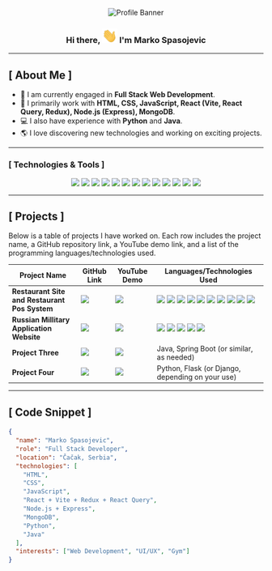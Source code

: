 <div align="center">

![Profile Banner](https://i.redd.it/n8agw6z2smyb1.gif)

### Hi there, <img src="https://raw.githubusercontent.com/ABSphreak/ABSphreak/master/gifs/Hi.gif" width="30px" /> I'm Marko Spasojevic

</div>

---

## [ About Me ]

- 🌱 I am currently engaged in **Full Stack Web Development**.
- 🔭 I primarily work with **HTML, CSS, JavaScript, React (Vite, React Query, Redux), Node.js (Express), MongoDB**.
- 💻 I also have experience with **Python** and **Java**.
- 🌎 I love discovering new technologies and working on exciting projects.

---

### [ Technologies & Tools ]

<div align="center">
  
  <!-- Example badges; customize as desired -->
  <img src="https://img.shields.io/badge/-HTML5-E34F26?style=flat&logo=html5&logoColor=white" />
  <img src="https://img.shields.io/badge/-CSS3-1572B6?style=flat&logo=css3&logoColor=white" />
  <img src="https://img.shields.io/badge/-JavaScript-F7DF1E?style=flat&logo=javascript&logoColor=black" />
  <img src="https://img.shields.io/badge/-React-61DAFB?style=flat&logo=react&logoColor=black" />
  <img src="https://img.shields.io/badge/-Vite-646CFF?style=flat&logo=vite&logoColor=white" />
  <img src="https://img.shields.io/badge/-React%20Query-FF4154?style=flat&logo=reactquery&logoColor=white" />
  <img src="https://img.shields.io/badge/-Redux-764ABC?style=flat&logo=redux&logoColor=white" />
  <img src="https://img.shields.io/badge/-Node.js-339933?style=flat&logo=node.js&logoColor=white" />
  <img src="https://img.shields.io/badge/-Express-000000?style=flat&logo=express&logoColor=white" />
  <img src="https://img.shields.io/badge/-MongoDB-47A248?style=flat&logo=mongodb&logoColor=white" />
  <img src="https://img.shields.io/badge/-Python-3776AB?style=flat&logo=python&logoColor=white" />
  <img src="https://img.shields.io/badge/-Java-007396?style=flat&logo=java&logoColor=white" />
  <img src="https://img.shields.io/badge/-TailwindCSS-38B2AC?style=flat&logo=tailwindcss&logoColor=white" />
  
</div>

---

## [ Projects ]

Below is a table of projects I have worked on. Each row includes the project name, a GitHub repository link, a YouTube demo link, and a list of the programming languages/technologies used.

| **Project Name**                                | **GitHub Link**                                                                                                                                                        | **YouTube Demo**                                                                                                                                          | **Languages/Technologies Used**                                                                                                                                                                                                                                                                               |
|-------------------------------------------------|-------------------------------------------------------------------------------------------------------------------------------------------------------------------------|-----------------------------------------------------------------------------------------------------------------------------------------------------------|---------------------------------------------------------------------------------------------------------------------------------------------------------------------------------------------------------------------------------------------------------------------------------------------------------------|
| **Restaurant Site and Restaurant Pos System** | [<img src="https://img.shields.io/badge/-GitHub-181717?style=flat&logo=github&logoColor=white" height="20">](https://github.com/spasojewagner/restaurant-site-and-restaurant-pos-system) | [<img src="https://img.shields.io/badge/-YouTube-red?style=flat&logo=youtube&logoColor=white" height="20">](https://www.youtube.com/watch?v=483IRS_obQE) | [<img src="https://img.shields.io/badge/-HTML-E34F26?style=flat&logo=html5&logoColor=white" height="20">](#) [<img src="https://img.shields.io/badge/-CSS-1572B6?style=flat&logo=css3&logoColor=white" height="20">](#) [<img src="https://img.shields.io/badge/-JavaScript-F7DF1E?style=flat&logo=javascript&logoColor=black" height="20">](#) [<img src="https://img.shields.io/badge/-React-61DAFB?style=flat&logo=react&logoColor=black" height="20">](#) [<img src="https://img.shields.io/badge/-Redux-764ABC?style=flat&logo=redux&logoColor=white" height="20">](#) [<img src="https://img.shields.io/badge/-React%20Query-FF4154?style=flat&logo=reactquery&logoColor=white" height="20">](#) [<img src="https://img.shields.io/badge/-TailwindCSS-38B2AC?style=flat&logo=tailwindcss&logoColor=white" height="20">](#) [<img src="https://img.shields.io/badge/-Node.js-339933?style=flat&logo=node.js&logoColor=white" height="20">](#) [<img src="https://img.shields.io/badge/-Express-000000?style=flat&logo=express&logoColor=white" height="20">](#) [<img src="https://img.shields.io/badge/-MongoDB-47A248?style=flat&logo=mongodb&logoColor=white" height="20">](#) |
| **Russian Millitary Application Website**     | [<img src="https://img.shields.io/badge/-GitHub-181717?style=flat&logo=github&logoColor=white" height="20">](https://github.com/spasojewagner/russian-millitary-website)             | [<img src="https://img.shields.io/badge/-YouTube-red?style=flat&logo=youtube&logoColor=white" height="20">](https://youtu.be/example2)               | [<img src="https://img.shields.io/badge/-React-61DAFB?style=flat&logo=react&logoColor=black" height="20">](https://reactjs.org/) [<img src="https://img.shields.io/badge/-Vite-646CFF?style=flat&logo=vite&logoColor=white" height="20">](https://vitejs.dev/) [<img src="https://img.shields.io/badge/-HTML5-E34F26?style=flat&logo=html5&logoColor=white" height="20">](https://developer.mozilla.org/en-US/docs/Web/HTML) [<img src="https://img.shields.io/badge/-CSS3-1572B6?style=flat&logo=css3&logoColor=white" height="20">](https://developer.mozilla.org/en-US/docs/Web/CSS) [<img src="https://img.shields.io/badge/-JavaScript-F7DF1E?style=flat&logo=javascript&logoColor=black" height="20">](https://developer.mozilla.org/en-US/docs/Web/JavaScript) |
| **Project Three**                               | [<img src="https://img.shields.io/badge/-GitHub-181717?style=flat&logo=github&logoColor=white" height="20">](https://github.com/username/project-three)                     | [<img src="https://img.shields.io/badge/-YouTube-red?style=flat&logo=youtube&logoColor=white" height="20">](https://youtu.be/example3)               | Java, Spring Boot (or similar, as needed)                                                                                                                                                                                                                                                                      |
| **Project Four**                                | [<img src="https://img.shields.io/badge/-GitHub-181717?style=flat&logo=github&logoColor=white" height="20">](https://github.com/username/project-four)                      | [<img src="https://img.shields.io/badge/-YouTube-red?style=flat&logo=youtube&logoColor=white" height="20">](https://youtu.be/example4)               | Python, Flask (or Django, depending on your use)                                                                                                                                                                                                                                                               |

---

## [ Code Snippet ]

```json
{
  "name": "Marko Spasojevic",
  "role": "Full Stack Developer",
  "location": "Čačak, Serbia",
  "technologies": [
    "HTML", 
    "CSS", 
    "JavaScript", 
    "React + Vite + Redux + React Query", 
    "Node.js + Express", 
    "MongoDB", 
    "Python", 
    "Java"
  ],
  "interests": ["Web Development", "UI/UX", "Gym"]
}
